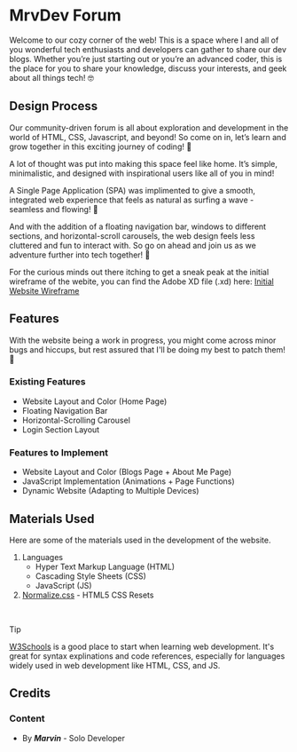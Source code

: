 # MrvDev Forum

Welcome to our cozy corner of the web! This is a space where I and all of you wonderful tech enthusiasts and developers can gather to share our dev blogs. Whether you’re just starting out or you’re an advanced coder, this is the place for you to share your knowledge, discuss your interests, and geek about all things tech! 🤓

## Design Process

Our community-driven forum is all about exploration and development in the world of HTML, CSS, Javascript, and beyond! So come on in, let’s learn and grow together in this exciting journey of coding! 💪

A lot of thought was put into making this space feel like home. It’s simple, minimalistic, and designed with inspirational users like all of you in mind!

A Single Page Application (SPA) was implimented to give a smooth, integrated web experience that feels as natural as surfing a wave - seamless and flowing! 🌊

And with the addition of a floating navigation bar, windows to different sections, and horizontal-scroll carousels, the web design feels less cluttered and fun to interact with. So go on ahead and join us as we adventure further into tech together! 🚀

For the curious minds out there itching to get a sneak peak at the initial wireframe of the webite, you can find the Adobe XD file (.xd) here: [Initial Website Wireframe](/FED_S10260527_MarvinHeng_Assg1_wireframe.xd)

## Features

With the website being a work in progress, you might come across minor bugs and hiccups, but rest assured that I'll be doing my best to patch them! 🧰

### Existing Features
- Website Layout and Color (Home Page)
- Floating Navigation Bar
- Horizontal-Scrolling Carousel
- Login Section Layout

### Features to Implement
- Website Layout and Color (Blogs Page + About Me Page)
- JavaScript Implementation (Animations + Page Functions)
- Dynamic Website (Adapting to Multiple Devices)

## Materials Used

Here are some of the materials used in the development of the website.

1. Languages
    - Hyper Text Markup Language (HTML)
    - Cascading Style Sheets (CSS)
    - JavaScript (JS)
2. [Normalize.css](https://necolas.github.io/normalize.css/) - HTML5 CSS Resets
<br>

> [!TIP]
> [W3Schools](https://www.w3schools.com/) is a good place to start when learning web development. It's great for syntax explinations and code references, especially for languages widely used in web development like HTML, CSS, and JS.

## Credits

### Content
- By ***Marvin*** - Solo Developer
